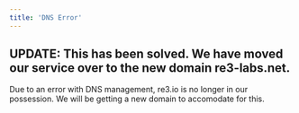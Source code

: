 ```yaml
---
title: 'DNS Error'
---
```

**UPDATE:** This has been solved. We have moved our service over to the new domain re3-labs.net.
------------------------------------

Due to an error with DNS management, re3.io is no longer in our possession.
We will be getting a new domain to accomodate for this.
